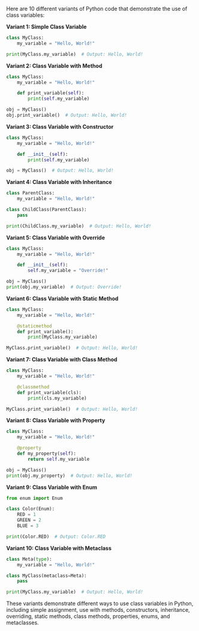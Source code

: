 Here are 10 different variants of Python code that demonstrate the use of class variables:

**Variant 1: Simple Class Variable**
```python
class MyClass:
    my_variable = "Hello, World!"

print(MyClass.my_variable)  # Output: Hello, World!
```
**Variant 2: Class Variable with Method**
```python
class MyClass:
    my_variable = "Hello, World!"

    def print_variable(self):
        print(self.my_variable)

obj = MyClass()
obj.print_variable()  # Output: Hello, World!
```
**Variant 3: Class Variable with Constructor**
```python
class MyClass:
    my_variable = "Hello, World!"

    def __init__(self):
        print(self.my_variable)

obj = MyClass()  # Output: Hello, World!
```
**Variant 4: Class Variable with Inheritance**
```python
class ParentClass:
    my_variable = "Hello, World!"

class ChildClass(ParentClass):
    pass

print(ChildClass.my_variable)  # Output: Hello, World!
```
**Variant 5: Class Variable with Override**
```python
class MyClass:
    my_variable = "Hello, World!"

    def __init__(self):
        self.my_variable = "Override!"

obj = MyClass()
print(obj.my_variable)  # Output: Override!
```
**Variant 6: Class Variable with Static Method**
```python
class MyClass:
    my_variable = "Hello, World!"

    @staticmethod
    def print_variable():
        print(MyClass.my_variable)

MyClass.print_variable()  # Output: Hello, World!
```
**Variant 7: Class Variable with Class Method**
```python
class MyClass:
    my_variable = "Hello, World!"

    @classmethod
    def print_variable(cls):
        print(cls.my_variable)

MyClass.print_variable()  # Output: Hello, World!
```
**Variant 8: Class Variable with Property**
```python
class MyClass:
    my_variable = "Hello, World!"

    @property
    def my_property(self):
        return self.my_variable

obj = MyClass()
print(obj.my_property)  # Output: Hello, World!
```
**Variant 9: Class Variable with Enum**
```python
from enum import Enum

class Color(Enum):
    RED = 1
    GREEN = 2
    BLUE = 3

print(Color.RED)  # Output: Color.RED
```
**Variant 10: Class Variable with Metaclass**
```python
class Meta(type):
    my_variable = "Hello, World!"

class MyClass(metaclass=Meta):
    pass

print(MyClass.my_variable)  # Output: Hello, World!
```
These variants demonstrate different ways to use class variables in Python, including simple assignment, use with methods, constructors, inheritance, overriding, static methods, class methods, properties, enums, and metaclasses.